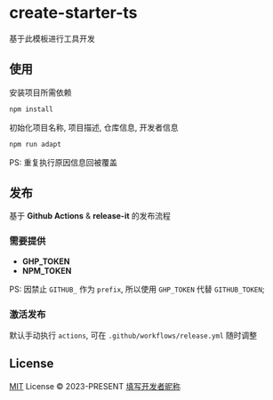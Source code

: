 # create-starter-ts

基于此模板进行工具开发

## 使用

安装项目所需依赖

```bash
npm install
```

初始化项目名称, 项目描述, 仓库信息, 开发者信息

```bash
npm run adapt
```

PS: 重复执行原因信息回被覆盖

## 发布

基于 **Github Actions** & **release-it** 的发布流程

### 需要提供

- **GHP_TOKEN**
- **NPM_TOKEN**

PS: 因禁止 `GITHUB_` 作为 `prefix`, 所以使用 `GHP_TOKEN` 代替 `GITHUB_TOKEN`;

### 激活发布

默认手动执行 `actions`, 可在 `.github/workflows/release.yml` 随时调整

## License

[MIT](./LICENSE) License © 2023-PRESENT [填写开发者昵称](https://github.com/填写开发者昵称)
